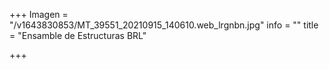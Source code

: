 +++
Imagen = "/v1643830853/MT_39551_20210915_140610.web_lrgnbn.jpg"
info = ""
title = "Ensamble de Estructuras BRL"

+++
